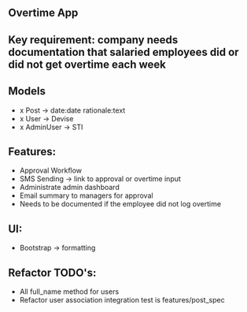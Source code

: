 ## Overtime App

## Key requirement: company needs documentation that salaried employees did or did not get overtime each week

## Models
- x Post -> date:date rationale:text
- x User -> Devise
- x AdminUser -> STI

## Features:
- Approval Workflow
- SMS Sending -> link to approval or overtime input
- Administrate admin dashboard
- Email summary to managers for approval
- Needs to be documented if the employee did not log overtime

## UI:
- Bootstrap -> formatting

## Refactor TODO's:
- All full_name method for users
- Refactor user association integration test is features/post_spec
